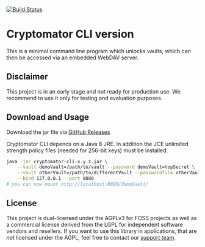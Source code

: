 [![Build Status](https://travis-ci.org/cryptomator/cli.svg?branch=develop)](https://travis-ci.org/cryptomator/cli)

# Cryptomator CLI version

This is a minimal command line program which unlocks vaults, which can then be accessed via an embedded WebDAV server.

## Disclaimer

This project is in an early stage and not ready for production use. We recommend to use it only for testing and evaluation purposes.

## Download and Usage

Download the jar file via [GitHub Releases](https://github.com/cryptomator/cli/releases)

Cryptomator CLI depends on a Java 8 JRE. In addition the JCE unlimited strength policy files (needed for 256-bit keys) must be installed.

```sh
java -jar cryptomator-cli-x.y.z.jar \
    --vault demoVault=/path/to/vault --password demoVault=topSecret \
    --vault otherVault=/path/to/differentVault --passwordfile otherVault=/path/to/fileWithPassword \
    --bind 127.0.0.1 --port 8080
# you can now mount http://localhost:8080/demoVault/
```

## License

This project is dual-licensed under the AGPLv3 for FOSS projects as well as a commercial license derived from the LGPL for independent software vendors and resellers. If you want to use this library in applications, that are *not* licensed under the AGPL, feel free to contact our [support team](https://cryptomator.org/help/).
